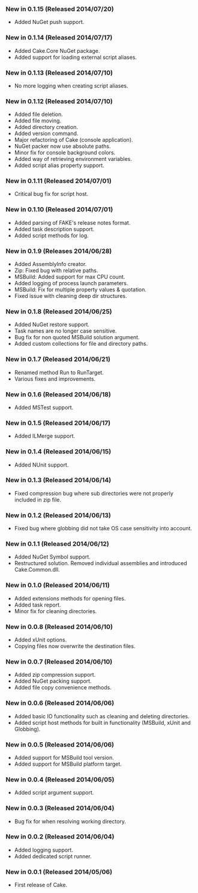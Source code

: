 ### New in 0.1.15 (Released 2014/07/20)
* Added NuGet push support.

### New in 0.1.14 (Released 2014/07/17)
* Added Cake.Core NuGet package.
* Added support for loading external script aliases.

### New in 0.1.13 (Released 2014/07/10)
* No more logging when creating script aliases.

### New in 0.1.12 (Released 2014/07/10)
* Added file deletion.
* Added file moving.
* Added directory creation.
* Added version command.
* Major refactoring of Cake (console application).
* NuGet packer now use absolute paths.
* Minor fix for console background colors.
* Added way of retrieving environment variables.
* Added script alias property support.

### New in 0.1.11 (Released 2014/07/01)
* Critical bug fix for script host.

### New in 0.1.10 (Released 2014/07/01)
* Added parsing of FAKE's release notes format.
* Added task description support.
* Added script methods for log.

### New in 0.1.9 (Releases 2014/06/28)
* Added AssemblyInfo creator.
* Zip: Fixed bug with relative paths.
* MSBuild: Added support for max CPU count.
* Added logging of process launch parameters.
* MSBuild: Fix for multiple property values & quotation.
* Fixed issue with cleaning deep dir structures.

### New in 0.1.8 (Released 2014/06/25)
* Added NuGet restore support.
* Task names are no longer case sensitive.
* Bug fix for non quoted MSBuild solution argument.
* Added custom collections for file and directory paths.

### New in 0.1.7 (Released 2014/06/21)
* Renamed method Run to RunTarget.
* Various fixes and improvements.

### New in 0.1.6 (Released 2014/06/18)
* Added MSTest support.

### New in 0.1.5 (Released 2014/06/17)
* Added ILMerge support.

### New in 0.1.4 (Released 2014/06/15)
* Added NUnit support.

### New in 0.1.3 (Released 2014/06/14)
* Fixed compression bug where sub directories were not properly included in zip file.

### New in 0.1.2 (Released 2014/06/13)
* Fixed bug where globbing did not take OS case sensitivity into account.

### New in 0.1.1 (Released 2014/06/12)
* Added NuGet Symbol support.
* Restructured solution. Removed individual assemblies and introduced Cake.Common.dll.

### New in 0.1.0 (Released 2014/06/11)
* Added extensions methods for opening files.
* Added task report.
* Minor fix for cleaning directories.

### New in 0.0.8 (Released 2014/06/10)
* Added xUnit options.
* Copying files now overwrite the destination files.

### New in 0.0.7 (Released 2014/06/10)
* Added zip compression support.
* Added NuGet packing support.
* Added file copy convenience methods.

### New in 0.0.6 (Released 2014/06/06)
* Added basic IO functionality such as cleaning and deleting directories.
* Added script host methods for built in functionality (MSBuild, xUnit and Globbing).

### New in 0.0.5 (Released 2014/06/06)
* Added support for MSBuild tool version.
* Added support for MSBuild platform target.

### New in 0.0.4 (Released 2014/06/05)
* Added script argument support.

### New in 0.0.3 (Released 2014/06/04)
* Bug fix for when resolving working directory.

### New in 0.0.2 (Released 2014/06/04)
* Added logging support.
* Added dedicated script runner.

### New in 0.0.1 (Released 2014/05/06)
* First release of Cake.